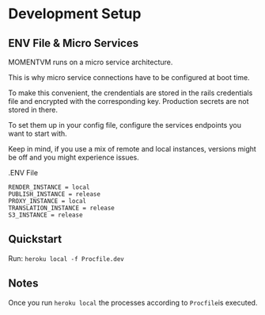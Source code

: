 # Development Setup

## ENV File & Micro Services

MOMENTVM runs on a micro service architecture.

This is why micro service connections have to be configured at boot time.

To make this convenient, the crendentials are stored in the rails credentials file and encrypted with the corresponding key.
Production secrets are not stored in there.

To set them up in your config file, configure the services endpoints you want to start with.

Keep in mind, if you use a mix of remote and local instances, versions might be off and you might experience issues.

.ENV File

```env
RENDER_INSTANCE = local
PUBLISH_INSTANCE = release
PROXY_INSTANCE = local
TRANSLATION_INSTANCE = release
S3_INSTANCE = release
```

## Quickstart

Run: `heroku local -f Procfile.dev`

## Notes

Once you run `heroku local` the processes according to `Procfile`is executed.
